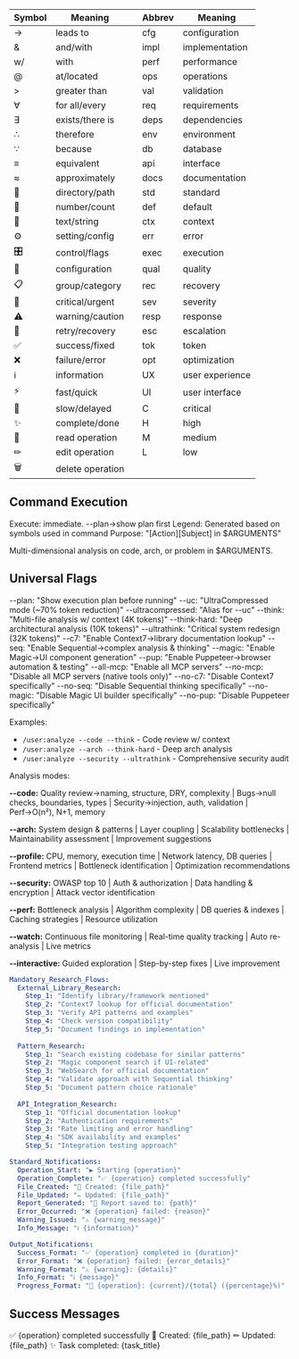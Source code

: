 | Symbol | Meaning | | Abbrev | Meaning |
|--------|---------|---|--------|---------|
| → | leads to | | cfg | configuration |
| & | and/with | | impl | implementation |
| w/ | with | | perf | performance |
| @ | at/located | | ops | operations |
| > | greater than | | val | validation |
| ∀ | for all/every | | req | requirements |
| ∃ | exists/there is | | deps | dependencies |
| ∴ | therefore | | env | environment |
| ∵ | because | | db | database |
| ≡ | equivalent | | api | interface |
| ≈ | approximately | | docs | documentation |
| 📁 | directory/path | | std | standard |
| 🔢 | number/count | | def | default |
| 📝 | text/string | | ctx | context |
| ⚙ | setting/config | | err | error |
| 🎛 | control/flags | | exec | execution |
| 🔧 | configuration | | qual | quality |
| 📋 | group/category | | rec | recovery |
| 🚨 | critical/urgent | | sev | severity |
| ⚠ | warning/caution | | resp | response |
| 🔄 | retry/recovery | | esc | escalation |
| ✅ | success/fixed | | tok | token |
| ❌ | failure/error | | opt | optimization |
| ℹ | information | | UX | user experience |
| ⚡ | fast/quick | | UI | user interface |
| 🐌 | slow/delayed | | C | critical |
| ✨ | complete/done | | H | high |
| 📖 | read operation | | M | medium |
| ✏ | edit operation | | L | low |
| 🗑 | delete operation | | |

## Command Execution
Execute: immediate. --plan→show plan first
Legend: Generated based on symbols used in command
Purpose: "[Action][Subject] in $ARGUMENTS"

Multi-dimensional analysis on code, arch, or problem in $ARGUMENTS.

## Universal Flags
--plan: "Show execution plan before running"
--uc: "UltraCompressed mode (~70% token reduction)"
--ultracompressed: "Alias for --uc"
--think: "Multi-file analysis w/ context (4K tokens)"
--think-hard: "Deep architectural analysis (10K tokens)"
--ultrathink: "Critical system redesign (32K tokens)"
--c7: "Enable Context7→library documentation lookup"
--seq: "Enable Sequential→complex analysis & thinking"
--magic: "Enable Magic→UI component generation"
--pup: "Enable Puppeteer→browser automation & testing"
--all-mcp: "Enable all MCP servers"
--no-mcp: "Disable all MCP servers (native tools only)"
--no-c7: "Disable Context7 specifically"
--no-seq: "Disable Sequential thinking specifically"
--no-magic: "Disable Magic UI builder specifically"
--no-pup: "Disable Puppeteer specifically"

Examples:
- `/user:analyze --code --think` - Code review w/ context
- `/user:analyze --arch --think-hard` - Deep arch analysis  
- `/user:analyze --security --ultrathink` - Comprehensive security audit

Analysis modes:

**--code:** Quality review→naming, structure, DRY, complexity | Bugs→null checks, boundaries, types | Security→injection, auth, validation | Perf→O(n²), N+1, memory

**--arch:** System design & patterns | Layer coupling | Scalability bottlenecks | Maintainability assessment | Improvement suggestions

**--profile:** CPU, memory, execution time | Network latency, DB queries | Frontend metrics | Bottleneck identification | Optimization recommendations  

**--security:** OWASP top 10 | Auth & authorization | Data handling & encryption | Attack vector identification

**--perf:** Bottleneck analysis | Algorithm complexity | DB queries & indexes | Caching strategies | Resource utilization

**--watch:** Continuous file monitoring | Real-time quality tracking | Auto re-analysis | Live metrics

**--interactive:** Guided exploration | Step-by-step fixes | Live improvement


```yaml
Mandatory_Research_Flows:
  External_Library_Research:
    Step_1: "Identify library/framework mentioned"
    Step_2: "Context7 lookup for official documentation"
    Step_3: "Verify API patterns and examples"
    Step_4: "Check version compatibility"
    Step_5: "Document findings in implementation"
    
  Pattern_Research:
    Step_1: "Search existing codebase for similar patterns"
    Step_2: "Magic component search if UI-related"
    Step_3: "WebSearch for official documentation"
    Step_4: "Validate approach with Sequential thinking"
    Step_5: "Document pattern choice rationale"
    
  API_Integration_Research:
    Step_1: "Official documentation lookup"
    Step_2: "Authentication requirements"
    Step_3: "Rate limiting and error handling"
    Step_4: "SDK availability and examples"
    Step_5: "Integration testing approach"
```


```yaml
Standard_Notifications:
  Operation_Start: "▶ Starting {operation}"
  Operation_Complete: "✅ {operation} completed successfully"
  File_Created: "📝 Created: {file_path}"
  File_Updated: "✏ Updated: {file_path}"
  Report_Generated: "📄 Report saved to: {path}"
  Error_Occurred: "❌ {operation} failed: {reason}"
  Warning_Issued: "⚠ {warning_message}"
  Info_Message: "ℹ {information}"

Output_Notifications:
  Success_Format: "✅ {operation} completed in {duration}"
  Error_Format: "❌ {operation} failed: {error_details}"
  Warning_Format: "⚠ {warning}: {details}"
  Info_Format: "ℹ {message}"
  Progress_Format: "🔄 {operation}: {current}/{total} ({percentage}%)"
```

## Success Messages
✅ {operation} completed successfully
📝 Created: {file_path}
✏ Updated: {file_path}
✨ Task completed: {task_title}
